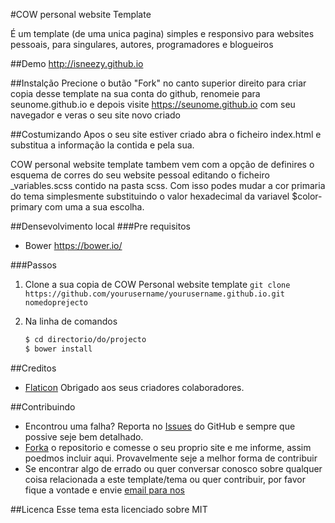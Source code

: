 #COW personal website Template

É um template (de uma unica pagina) simples e responsivo para websites pessoais, para singulares, autores, programadores e blogueiros

##Demo
http://isneezy.github.io

##Instalção
Precione o butão "Fork" no canto superior direito para
criar copia desse template na sua conta do
github, renomeie para seunome.github.io e depois
visite https://seunome.github.io com seu navegador e
  veras o seu site novo criado

##Costumizando
Apos o seu site estiver criado abra o ficheiro index.html
e substitua a informação la contida e pela sua.

COW personal website template tambem vem com a opção de
definires o esquema de corres do seu website pessoal
editando o ficheiro _variables.scss contido na pasta scss.
Com isso podes mudar a cor primaria do tema simplesmente
substituindo o valor hexadecimal da variavel $color-primary com
uma a sua escolha.


##Densevolvimento local
###Pre requisitos

- Bower https://bower.io/

###Passos

1. Clone a sua copia de COW Personal website template
    ``git clone https://github.com/yourusername/yourusername.github.io.git nomedoprejecto``


2. Na linha de comandos
    ```sh
    $ cd directorio/do/projecto
    $ bower install
    ```

##Creditos
* [Flaticon](http://www.flaticon.com/) Obrigado aos seus criadores colaboradores.


##Contribuindo
* Encontrou uma falha? Reporta no [Issues](https://github.com/codeonweekends/personal-website-template/issues) do GitHub
e sempre que possive seje bem detalhado.
* [Forka](https://github.com/codeonweekends/personal-website-template/fork)
 o repositorio e comesse o seu proprio site e me informe, assim poedmos incluir aqui.
 Provavelmente seje a melhor forma de contribuir
* Se encontrar algo de errado ou quer conversar conosco sobre qualquer coisa relacionada
a este template/tema ou quer contribuir, por favor fique a vontade e envie
[email para nos](contact@codeonweekends.com)

##Licenca
Esse tema esta licenciado sobre MIT


